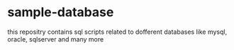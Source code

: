 # sample-database
this repositry contains sql scripts related to dofferent databases like mysql, oracle, sqlserver and many more
